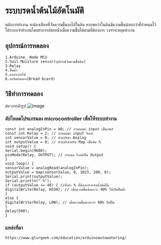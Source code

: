 # ระบบรดน้ำต้นไม้อัตโนมัติ
หลักการทำงาน จะต้องเสียบที่วัดความชื้นลงไปในดิน หากพบว่าในดินมีความชื้นน้อยกว่าที่กำหนดไว้ ให้ระบบจำทำงานโดยทำการปล่อยน้ำเมื่อความชื้นได้ตามที่ต้องการ วงจรจะหยุดทำงาน 
## อุปกรณ์การทดลอง
    1.Arduine_ Node MCU
    2.Soil Moisture sensor(อุปกรณ์วัดควมชื้นดิน)
    3.Relay
    4.ปั้มน้ำ
    5.แหล่งจ่ายไฟ
    6.บอร์ดทดลอง(Bread bcard)
## วิธีทำการทดลอง
ต่อวงจรดังรูป
![image](https://user-images.githubusercontent.com/98943481/153996821-030340b7-68cd-418e-8ff2-5cf757027947.png)
### อัปโหลดโปรแกรมลง microcontroller เพื่อให้ระบบทำงาน
    const int analogInPin = A0; // กำหนดขา input เซ็นเซอร์
    const int Relay = 2; // กำหนดขา input รีเลย์
    int sensorValue = 0; // ตัวแปรค่า Analog
    int outputValue = 0; // ตัวแปรสำหรับ Map เพื่อคิด %
    void setup() {
    Serial.begin(9600);
    pinMode(Relay, OUTPUT); // กำหนด รีเลย์เป็น Output
    }
    void loop() {
    sensorValue = analogRead(analogInPin);
    outputValue = map(sensorValue, 0, 1023, 100, 0);
    Serial.print(outputValue);
    Serial.println(" %");
    if (outputValue <= 40) { //ตั้งค่า % ที่ต้องการจะรดน้ำต้นไม้
    digitalWrite(Relay, HIGH); // เมื่อความชื้นน้อยกว่า 40% ให้เปิดปั๊มน้ำ
    }
    else {
    digitalWrite(Relay, LOW); // เมื่อความชื้นมากกว่า 40% ปิดปั๊ม
    }
    delay(500);
    }
### แหล่งที่มา
    https://www.glurgeek.com/education/arduinoautowatering/
  

